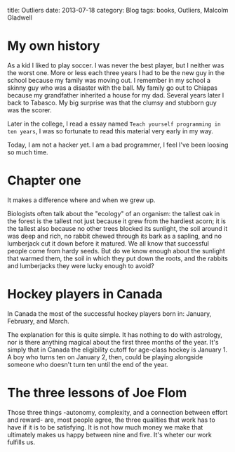 title: Outliers
date: 2013-07-18
category: Blog
tags: books, Outliers, Malcolm Gladwell  

# My own history

As a kid I liked to play soccer. I was never the best player, but I neither was
the worst one. More or less each three years I had to be the new guy in the
school because my family was moving out. I remember in my school a skinny guy
who was a disaster with the ball. My family go out to Chiapas because my
grandfather inherited a house for my dad. Several years later I back to
Tabasco. My big surprise was that the clumsy and stubborn guy was the scorer.

Later in the college, I read a essay named `Teach yourself programming in ten
years`, I was so fortunate to read this material very early in my way. 

Today, I am not a hacker yet. I am a bad programmer, I feel I've been loosing
so much time.

# Chapter one

It makes a difference where and when we grew up.

Biologists often talk about the "ecology" of an organism: the tallest oak in
the forest is the tallest not just because it grew from the hardiest acorn; it
is the tallest also because no other trees blocked its sunlight, the soil
around it was deep and rich, no rabbit chewed through its bark as a sapling,
and no lumberjack cut it down before it matured. We all know that successful
people come from hardy seeds. But do we know enough about the sunlight that
warmed them, the soil in which they put down the roots, and the rabbits and
lumberjacks they were lucky enough to avoid?

# Hockey players in Canada

In Canada the most of the successful hockey players born
in: January, February, and March.

The explanation for this is quite simple. It has nothing to
do with astrology, nor is there anything magical about the 
first three months of the year. It's simply that in Canada
the eligibility cutoff for age-class hockey is January 1. A
boy who turns ten on January 2, then, could be playing alongside
someone who doesn't turn ten until the end of the year.

# The three lessons of Joe Flom

Those three things -autonomy, complexity, and a connection between effort and
reward- are, most people agree, the three qualities that work has to have if it
is to be satisfying. It is not how much money we make that ultimately makes us
happy between nine and five. It's wheter our work fulfills us.

